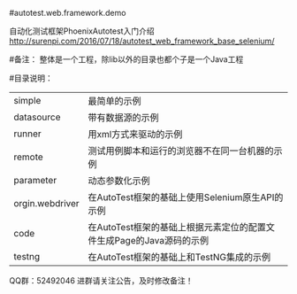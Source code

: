 #autotest.web.framework.demo

自动化测试框架PhoenixAutotest入门介绍
http://surenpi.com/2016/07/18/autotest_web_framework_base_selenium/

#备注：
整体是一个工程，除lib以外的目录也都个子是一个Java工程

#目录说明：
<table>
	<tr>
	<td>simple</td><td>最简单的示例</td>
	</tr>
	<tr>
	<td>datasource</td><td>带有数据源的示例</td>
	</tr>
	<tr>
	<td>runner</td><td>用xml方式来驱动的示例</td>
	</tr>
	<tr>
	<td>remote</td><td>测试用例脚本和运行的浏览器不在同一台机器的示例</td>
	</tr>
	<tr>
	<td>parameter</td><td>动态参数化示例</td>
	</tr>
	<tr>
	<td>orgin.webdriver</td><td>在AutoTest框架的基础上使用Selenium原生API的示例</td>
	</tr>
	<tr>
	<td>code</td><td>在AutoTest框架的基础上根据元素定位的配置文件生成Page的Java源码的示例</td>
	</tr>
	<tr>
	<td>testng</td><td>在AutoTest框架的基础上和TestNG集成的示例</td>
	</tr>
</table>

QQ群：52492046
进群请关注公告，及时修改备注！